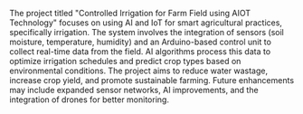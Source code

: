 The project titled "Controlled Irrigation for Farm Field using AIOT Technology" focuses on using AI and IoT for smart agricultural practices, specifically irrigation. The system involves the integration of sensors (soil moisture, temperature, humidity) and an Arduino-based control unit to collect real-time data from the field. AI algorithms process this data to optimize irrigation schedules and predict crop types based on environmental conditions. The project aims to reduce water wastage, increase crop yield, and promote sustainable farming. Future enhancements may include expanded sensor networks, AI improvements, and the integration of drones for better monitoring.
